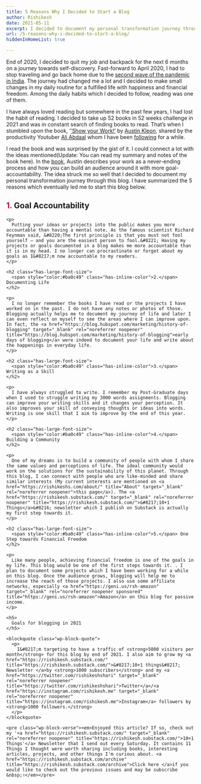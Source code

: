 ```yaml
---
title: 5 Reasons Why I Decided to Start a Blog
author: Rishikesh
date: 2021-05-11
excerpt: I decided to document my personal transformation journey through this blog. I have summarized the 5 reasons why I decided to start a blog on this post.
url: /5-reasons-why-i-decided-to-start-a-blog/
hiddenInHomeList: true

---
```

<p class="has-drop-cap">
  End of 2020, I decided to quit my job and backpack for the next 6 months on a journey towards self-discovery. Fast-forward to April 2020, I had to stop traveling and go back home due to the <a href="https://www.bbc.com/news/world-asia-india-56771766" target="_blank" rel="noreferrer noopener" title="https://www.bbc.com/news/world-asia-india-56771766">second wave of the pandemic in India</a>. The journey had changed me a lot and I decided to make small changes in my daily routine for a fulfilled life with happiness and financial freedom. Among the daily habits which I decided to follow, reading was one of them.
</p>

I have always loved reading but somewhere in the past few years, I had lost the habit of reading. I decided to take up 52 books in 52 weeks challenge in 2021 and was in constant search of finding books to read. That&#8217;s when I stumbled upon the book, &#8216;<a href="https://geni.us/rsh-ShowYourWork" rel="sponsored" title="https://geni.us/rsh-ShowYourWork">&#8216;Show your Work!&#8217;</a> by <a href="https://austinkleon.com/" target="_blank" rel="noreferrer noopener" title="https://austinkleon.com/">Austin Kleon</a>, shared by the productivity Youtuber <a href="https://www.youtube.com/channel/UCoOae5nYA7VqaXzerajD0lg" target="_blank" rel="noreferrer noopener" title="https://www.youtube.com/channel/UCoOae5nYA7VqaXzerajD0lg">Ali Abdaal</a> whom I have been <a href="https://aliabdaal.com/" target="_blank" rel="noreferrer noopener" title="https://aliabdaal.com/">following</a> for a while.

I read the book and was surprised by the gist of it. I could connect a lot with the ideas mentioned(Update: You can read my summary and notes of the book here). In the <a href="https://geni.us/rsh-ShowYourWork" target="_blank" rel="noreferrer noopener sponsored" title="https://geni.us/rsh-ShowYourWork">book</a>, Austin describes your work as a never-ending process and how you can build an audience around it with more goal-accountability. The idea struck me so well that I decided to document my personal transformation journey through this blog. I have summarized the 5 reasons which eventually led me to start this blog below.

<div class="is-layout-flow wp-block-group">
  <div class="wp-block-group__inner-container">
    <h2 class="has-large-font-size">
      <span style="color:#ba0c49" class="has-inline-color">1.</span> Goal Accountability
    </h2>
    
    <p>
      Putting your ideas or projects into the public makes you more accountable than having a mental note. As the famous scientist Richard Feynman said, &#8220;The first principle is that you must not fool yourself — and you are the easiest person to fool.&#8221; Having my projects or goals documented in a blog makes me more accountable than it is in my head. I no longer can procrastinate or forget about my goals as I&#8217;m now accountable to my readers.
    </p>
    
    <h2 class="has-large-font-size">
      <span style="color:#ba0c49" class="has-inline-color">2.</span> Documenting Life
    </h2>
    
    <p>
      I no longer remember the books I have read or the projects I have worked on in the past. I do not have any notes or photos of those. Blogging actually helps me to document my journey of life and later I can even reflect on myself to see the areas where I can improve upon. In fact, the <a href="https://blog.hubspot.com/marketing/history-of-blogging" target="_blank" rel="noreferrer noopener" title="https://blog.hubspot.com/marketing/history-of-blogging">early days of blogging</a> were indeed to document your life and write about the happenings in everyday life.
    </p>
    
    <h2 class="has-large-font-size">
      <span style="color:#ba0c49" class="has-inline-color">3.</span> Writing as a Skill
    </h2>
    
    <p>
      I have always struggled to write. I remember my Post-Graduate days when I used to struggle writing my 3000 words assignments. Blogging can improve your writing skills and it changes your perception. It also improves your skill of conveying thoughts or ideas into words. Writing is one skill that I aim to improve by the end of this year.
    </p>
    
    <h2 class="has-large-font-size">
      <span style="color:#ba0c49" class="has-inline-color">4.</span> Building a Community
    </h2>
    
    <p>
      One of my dreams is to build a community of people with whom I share the same values and perceptions of life. The ideal community would work on the solutions for the sustainability of this planet. Through this blog, I can connect with people who are like-minded and share similar interests (My current interests are mentioned on <a href="https://rishikeshs.com/about/" title="About" target="_blank" rel="noreferrer noopener">this page</a>). The <a href="https://rishikesh.substack.com/" target="_blank" rel="noreferrer noopener" title="https://rishikesh.substack.com/">&#8217;10+1 Things</a>&#8216; newsletter which I publish on Substack is actually my first step towards it.
    </p>
    
    <h2 class="has-large-font-size">
      <span style="color:#ba0c49" class="has-inline-color">5.</span> One Step towards Financial Freedom
    </h2>
    
    <p>
      Like many people, achieving financial freedom is one of the goals in my life. This blog would be one of the first steps towards it. . I plan to document some projects which I have been working for a while on this blog. Once the audience grows, blogging will help me to increase the reach of those projects. I also use some affiliate networks, especially <a href="https://geni.us/rsh-amazon" target="_blank" rel="noreferrer noopener sponsored" title="https://geni.us/rsh-amazon">Amazon</a> on this blog for passive income.
    </p>
    
    <h5>
      Goals for blogging in 2021
    </h5>
    
    <blockquote class="wp-block-quote">
      <p>
        I&#8217;m targeting to have a traffic of <strong>5000 visitors per month</strong> for this blog by end of 2021. I also aim to grow my <a href="https://rishikesh.substack.com/" title="https://rishikesh.substack.com/">&#8217;10+1 things&#8217; Newsletter </a>by <strong>1000 subscribers</strong> and my <a href="https://twitter.com/rishikeshshari" target="_blank" rel="noreferrer noopener" title="https://twitter.com/rishikeshshari">Twitter</a>/<a href="https://instagram.com/rishikesh.me" target="_blank" rel="noreferrer noopener" title="https://instagram.com/rishikesh.me">Instagram</a> followers by <strong>1000 followers.</strong>
      </p>
    </blockquote>
    
    <pre class="wp-block-verse"><em>Enjoyed this article? If so, check out my '<a href="https://rishikesh.substack.com/" target="_blank" rel="noreferrer noopener" title="https://rishikesh.substack.com/">10+1 Things'</a> Newsletter that I send out every Saturday. It contains 11 Things I thought were worth sharing including books, interesting articles, projects, and other things I'm curious about. <a href="https://rishikesh.substack.com/archive" title="https://rishikesh.substack.com/archive">Click here </a>if you would like to check out the previous issues and may be subscribe &nbsp;✌</em></pre>
  </div>
</div>